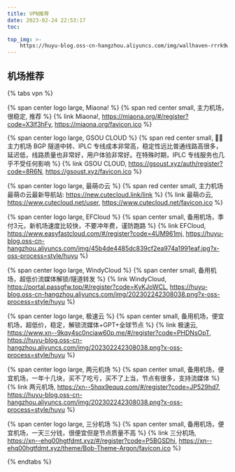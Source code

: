 ```yaml
---
title: VPN推荐
date: 2023-02-24 22:53:17
toc:

top_img: >-
    https://huyu-blog.oss-cn-hangzhou.aliyuncs.com/img/wallhaven-rrrk9w_2560x1440.webp?x-oss-process=style/huyu
---
```


## 机场推荐

{% tabs vpn %}



<!-- tab Miaona!@fas fa-star -->

{% span center logo large, Miaona! %}
{% span red center small, 主力机场，很稳定, 推荐  %}
{% link Miaona!, https://miaona.org/#/register?code=X3lf3hFy, https://miaona.org/favicon.ico %}

<!-- endtab -->

<!-- tab GSOU CLOUD@fas fa-star -->

{% span center logo large, GSOU CLOUD %}
{% span red center small, 👍🏻主力机场 BGP 隧道中转、IPLC 专线成本非常高，稳定性远比普通线路高很多，延迟低，线路质量也非常好，用户体验非常好。在特殊时期，IPLC 专线服务也几乎不受任何影响 %}
{% link GSOU CLOUD, https://gsoust.xyz/auth/register?code=8R6N, https://gsoust.xyz/favicon.ico %}

<!-- endtab -->

<!-- tab 最萌の云@fas fa-star -->

{% span center logo large, 最萌の云 %}
{% span red center small, 主力机场 最萌の云最新导航站: https://new.cutecloud.link/link %}
{% link 最萌の云, https://www.cutecloud.net/user, https://www.cutecloud.net/favicon.ico %}

<!-- endtab -->

<!-- tab EFCloud -->

{% span center logo large, EFCloud %}
{% span center small, 备用机场，季付3元，新机场速度比较快，不要冲年费，谨防跑路 %}
{% link EFCloud, https://www.easyfastcloud.com/#/register?code=4UM961mj, https://huyu-blog.oss-cn-hangzhou.aliyuncs.com/img/45b4de4485dc839cf2ea974a1991eaf.jpg?x-oss-process=style/huyu %}

<!-- endtab -->

<!-- tab WindyCloud -->

{% span center logo large, WindyCloud %}
{% span center small, 备用机场，超低价流媒体解锁/隧道转发 %}
{% link WindyCloud, https://portal.passgfw.top/#/register?code=KyKJoWCL, https://huyu-blog.oss-cn-hangzhou.aliyuncs.com/img/202302242308038.png?x-oss-process=style/huyu %}

<!-- endtab -->

<!-- tab 极速云 -->

{% span center logo large, 极速云 %}
{% span center small, 备用机场，便宜机场，超低价，稳定，解锁流媒体+GPT+全球节点 %}
{% link 极速云, https://www.xn--9kqy4sc0nciaw60p.me/#/register?code=PHDNsOpT, https://huyu-blog.oss-cn-hangzhou.aliyuncs.com/img/202302242308038.png?x-oss-process=style/huyu %}

<!-- endtab -->

<!-- tab 两元机场 -->

{% span center logo large, 两元机场 %}
{% span center small, 备用机场，便宜机场，一年十几块，买不了吃亏，买不了上当，节点有很多，支持流媒体 %}
{% link 两元机场, https://xn--5hqx9equq.com/#/register?code=JP529hd7, https://huyu-blog.oss-cn-hangzhou.aliyuncs.com/img/202302242308038.png?x-oss-process=style/huyu %}

<!-- endtab -->

<!-- tab 三分机场 -->

{% span center logo large, 三分机场 %}
{% span center small, 备用机场，便宜机场，一天三分钱，很便宜但是节点质量不高 %}
{% link 三分机场, https://xn--ehq00hgtfdmt.xyz/#/register?code=P5BGSDhi, https://xn--ehq00hgtfdmt.xyz/theme/Bob-Theme-Argon/favicon.ico %}

<!-- endtab -->

{% endtabs %}
